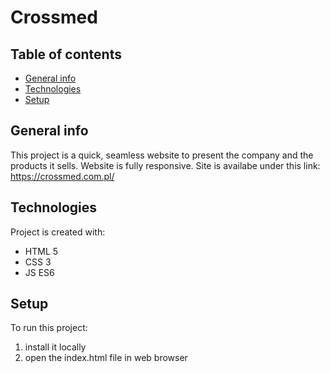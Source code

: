 # Crossmed 

## Table of contents
* [General info](#general-info)
* [Technologies](#technologies)
* [Setup](#setup)

## General info
This project is a quick, seamless website to present the company and the products it sells.
Website is fully responsive. Site is availabe under this link: https://crossmed.com.pl/
	
## Technologies
Project is created with:
* HTML 5
* CSS 3
* JS ES6
	
## Setup
To run this project:
1. install it locally
2. open the index.html file in web browser
